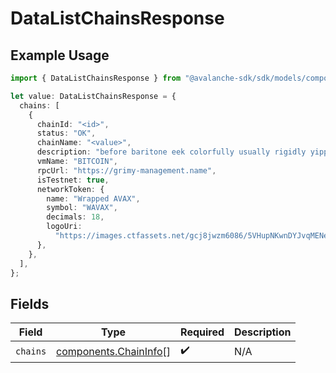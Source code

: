 # DataListChainsResponse

## Example Usage

```typescript
import { DataListChainsResponse } from "@avalanche-sdk/sdk/models/components";

let value: DataListChainsResponse = {
  chains: [
    {
      chainId: "<id>",
      status: "OK",
      chainName: "<value>",
      description: "before baritone eek colorfully usually rigidly yippee",
      vmName: "BITCOIN",
      rpcUrl: "https://grimy-management.name",
      isTestnet: true,
      networkToken: {
        name: "Wrapped AVAX",
        symbol: "WAVAX",
        decimals: 18,
        logoUri:
          "https://images.ctfassets.net/gcj8jwzm6086/5VHupNKwnDYJvqMENeV7iJ/fdd6326b7a82c8388e4ee9d4be7062d4/avalanche-avax-logo.svg",
      },
    },
  ],
};
```

## Fields

| Field                                                          | Type                                                           | Required                                                       | Description                                                    |
| -------------------------------------------------------------- | -------------------------------------------------------------- | -------------------------------------------------------------- | -------------------------------------------------------------- |
| `chains`                                                       | [components.ChainInfo](../../models/components/chaininfo.md)[] | :heavy_check_mark:                                             | N/A                                                            |